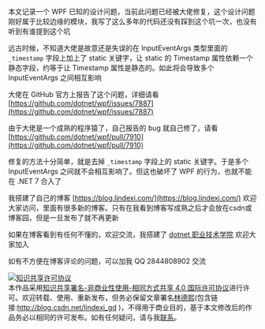 
本文记录一个 WPF 已知的设计问题，当前此问题已经被大佬修复，这个设计问题刚好属于比较边缘的模块，我写了这么多年的代码还没有踩到这个坑一次，也没有听到有谁提到这个坑

<!--more-->


<!-- CreateTime:2023/7/10 8:56:52 -->
<!-- 发布 -->
<!-- 博客 -->

远古时候，不知道大佬是故意还是失误的在 InputEventArgs 类型里面的 `_timestamp` 字段上加上了 static 关键字，让 static 的 Timestamp 属性依赖一个静态字段，约等于让 Timestamp 属性是静态的。如此将会导致多个 InputEventArgs 之间相互影响

大佬在 GitHub 官方上报告了这个问题，详细请看 [https://github.com/dotnet/wpf/issues/7887](https://github.com/dotnet/wpf/issues/7887)

由于大佬是一个成熟的程序猿了，自己报告的 bug 就自己修了，请看 [https://github.com/dotnet/wpf/pull/7910](https://github.com/dotnet/wpf/pull/7910)

修复的方法十分简单，就是去掉 `_timestamp` 字段上的 static 关键字。于是多个 InputEventArgs 之间就不会相互影响了。但这也破坏了 WPF 的行为，也就不能在 .NET 7 合入了


我搭建了自己的博客 [https://blog.lindexi.com/](https://blog.lindexi.com/) 欢迎大家访问，里面有很多新的博客。只有在我看到博客写成熟之后才会放在csdn或博客园，但是一旦发布了就不再更新

如果在博客看到有任何不懂的，欢迎交流，我搭建了 [dotnet 职业技术学院](https://t.me/dotnet_campus) 欢迎大家加入

如有不方便在博客评论的问题，可以加我 QQ 2844808902 交流

<a rel="license" href="http://creativecommons.org/licenses/by-nc-sa/4.0/"><img alt="知识共享许可协议" style="border-width:0" src="https://licensebuttons.net/l/by-nc-sa/4.0/88x31.png" /></a><br />本作品采用<a rel="license" href="http://creativecommons.org/licenses/by-nc-sa/4.0/">知识共享署名-非商业性使用-相同方式共享 4.0 国际许可协议</a>进行许可。欢迎转载、使用、重新发布，但务必保留文章署名[林德熙](http://blog.csdn.net/lindexi_gd)(包含链接:http://blog.csdn.net/lindexi_gd )，不得用于商业目的，基于本文修改后的作品务必以相同的许可发布。如有任何疑问，请与我[联系](mailto:lindexi_gd@163.com)。